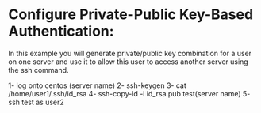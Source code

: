 # Configure Private-Public Key-Based Authentication:

In this example you will generate private/public key
combination for a user on one server and use it to 
allow this user to access another server using the ssh
command.

1- log onto centos (server name)
2- ssh-keygen
3- cat /home/user1/.ssh/id_rsa
4- ssh-copy-id -i id_rsa.pub test(server name)
5- ssh test as user2

